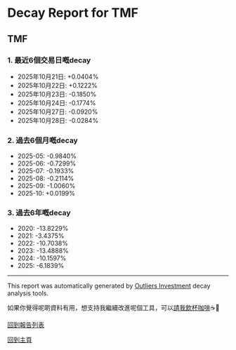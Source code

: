 # Decay Report for TMF

## TMF

### 1. 最近6個交易日嘅decay

- 2025年10月21日: +0.0404%
- 2025年10月22日: +0.1222%
- 2025年10月23日: -0.1850%
- 2025年10月24日: -0.1774%
- 2025年10月27日: -0.0920%
- 2025年10月28日: -0.0284%

### 2. 過去6個月嘅decay

- 2025-05: -0.9840%
- 2025-06: -0.7299%
- 2025-07: -0.1933%
- 2025-08: -0.2114%
- 2025-09: -1.0060%
- 2025-10: +0.0199%

### 3. 過去6年嘅decay

- 2020: -13.8229%
- 2021: -3.4375%
- 2022: -10.7038%
- 2023: -13.4888%
- 2024: -10.1597%
- 2025: -6.1839%

------------------------------
This report was automatically generated by [Outliers Investment](https://outliersecon.github.io/Outliers-Investment/) decay analysis tools.

如果你覺得呢啲資料有用，想支持我繼續改進呢個工具，可以[請我飲杯咖啡](https://buymeacoffee.com/outliersecon)☕🙏

[回到報告列表](https://outliersecon.github.io/Outliers-Investment/reports/reports_public)

[回到主頁](https://outliersecon.github.io/Outliers-Investment/)